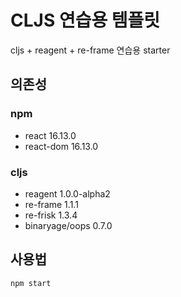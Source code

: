 # CLJS 연습용 템플릿

cljs + reagent + re-frame 연습용 starter

## 의존성

### npm

- react 16.13.0
- react-dom 16.13.0

### cljs
- reagent 1.0.0-alpha2
- re-frame 1.1.1
- re-frisk 1.3.4
- binaryage/oops 0.7.0

## 사용법

```sh
npm start
```